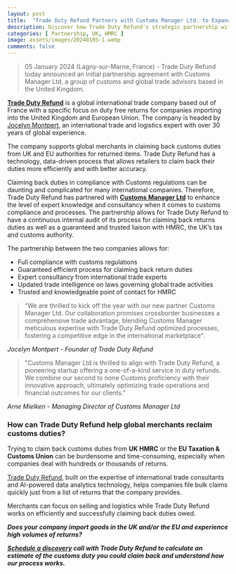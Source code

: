 ```yaml
---
layout: post
title:  "Trade Duty Refund Partners with Customs Manager Ltd. to Expand its Global Customs Compliance Expertise"
description: Discover how Trade Duty Refund's strategic partnership with Customs Manager Ltd, a UK-based group of customs and global trade advisors, enhances global customs compliance expertise. Learn about their efficient duty refund process, expert consultancy, and trusted liaison with HMRC, ensuring full compliance for international businesses.
categories: [ Partnership, UK, HMRC ]
image: assets/images/20240105-1.webp
comments: false
---
```

>05 January 2024 (Lagny-sur-Marne, France) - Trade Duty Refund today announced an initial partnership agreement with Customs Manager Ltd, a group of customs and global trade advisors based in the United Kingdom. 

**[Trade Duty Refund](https://tradedutyrefund.com)** is a global international trade company based out of France with a specific focus on duty free returns for companies importing into the United Kingdom and European Union. The company is headed by [Jocelyn Montpert](https://linkedin.com/in/jocelynmontpert), an international trade and logistics expert with over 30 years of global experience. 

The company supports global merchants in claiming back customs duties from UK and EU authorities for returned items. Trade Duty Refund has a technology, data-driven process that allows retailers to claim back their duties more efficiently and with better accuracy.

Claiming back duties in compliance with Customs regulations can be daunting and complicated for many international companies. Therefore, Trade Duty Refund has partnered with **[Customs Manager Ltd](https://www.customsmanager.org/)** to enhance the level of expert knowledge and consultancy when it comes to customs compliance and processes. The partnership allows for Trade Duty Refund to have a continuous internal audit of its process for claiming back returns duties as well as a guaranteed and trusted liaison with HMRC, the UK’s tax and customs authority. 

The partnership between the two companies allows for:
- Full compliance with customs regulations
- Guaranteed efficient process for claiming back return duties
- Expert consultancy from international trade experts
- Updated trade intelligence on laws governing global trade activities
- Trusted and knowledgeable point of contact for HMRC 


>“We are thrilled to kick off the year with our new partner Customs Manager Ltd. Our collaboration promises crossborder businesses a comprehensive trade advantage, blending  Customs Manager meticulous expertise with Trade Duty Refund optimized processes, fostering a competitive edge in the international marketplace".

<em>Jocelyn Montpert - Founder of Trade Duty Refund</em>

>"Customs Manager Ltd is thrilled to align with Trade Duty Refund, a pioneering startup offering a one-of-a-kind service in duty refunds. We combine our second to none Customs proficiency with their innovative approach, ultimately optimizing trade operations and financial outcomes for our clients."

<em>Arne Mielken - Managing Director of Customs Manager Ltd</em>

### How can Trade Duty Refund help global merchants reclaim customs duties?

Trying to claim back customs duties from **UK HMRC** or the **EU Taxation & Customs Union** can be burdensome and time-consuming, especially when companies deal with hundreds or thousands of returns. 

[Trade Duty Refund](https://tradedutyrefund.com), built on the expertise of international trade consultants and AI-powered data analytics technology, helps companies file bulk claims quickly just from a list of returns that the company provides. 

Merchants can focus on selling and logistics while Trade Duty Refund works on efficiently and successfully claiming back duties owed. 

***Does your company import goods in the UK and/or the EU and experience high volumes of returns?***

***[Schedule a discovery](https://zcal.co/i/ipvlgNrr) call with Trade Duty Refund to calculate an estimate of the customs duty you could claim back and understand how our process works.*** 